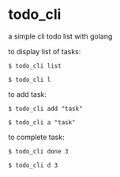 # todo_cli
a simple cli todo list with golang

to display list of tasks:

  	$ todo_cli list
	
  	$ todo_cli l
  
	
to add task:

  	$ todo_cli add "task"
		
  	$ todo_cli a "task"
  
	
to complete task:

  	$ todo_cli done 3
		
  	$ todo_cli d 3
